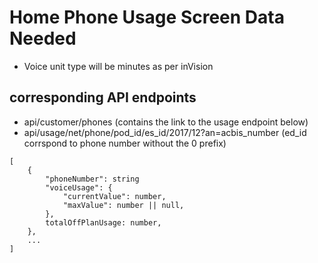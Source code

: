 # Home Phone Usage Screen Data Needed

- Voice unit type will be minutes as per inVision

## corresponding API endpoints
 - api/customer/phones (contains the link to the usage endpoint below)
 - api/usage/net/phone/pod_id/es_id/2017/12?an=acbis_number
(ed_id corrspond to phone number without the 0 prefix)

```
[
    {
        "phoneNumber": string
        "voiceUsage": {
            "currentValue": number,
            "maxValue": number || null,
        },
        totalOffPlanUsage: number,
    },
    ...
]
```